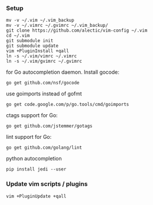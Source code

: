 ### Setup
```
mv -v ~/.vim ~/.vim_backup
mv -v ~/.vimrc ~/.gvimrc ~/.vim_backup/
git clone https://github.com/alectic/vim-config ~/.vim
cd ~/.vim
git submodule init
git submodule update
vim +PluginInstall +qall
ln -s ~/.vim/vimrc ~/.vimrc
ln -s ~/.vim/gvimrc ~/.gvimrc
```
for Go autocompletion daemon. Install gocode:
```
go get github.com/nsf/gocode
```
use goimports instead of gofmt
```
go get code.google.com/p/go.tools/cmd/goimports
```
ctags support for Go:
```
go get github.com/jstemmer/gotags
```
lint support for Go:
```
go get github.com/golang/lint
```
python autocompletion
```
pip install jedi --user
```

### Update vim scripts / plugins
```
vim +PluginUpdate +qall
```
